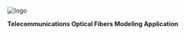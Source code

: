 ![][tofma-icon]

**Telecommunications Optical Fibers Modeling Application**

[tofma-icon]: tofma/src/img/logo.png "logo"

